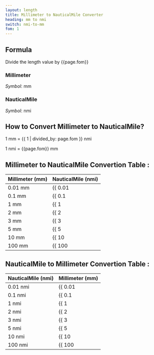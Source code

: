 ```yaml
---
layout: length
title: Millimeter to NauticalMile Converter
heading: mm to nmi
switch: nmi-to-mm
fom: 1
---
```


## Formula
Divide the length value by {{page.fom}}

### Millimeter
*Symbol*: mm

### NauticalMile
*Symbol*: nmi

## How to Convert Millimeter to NauticalMile?
1 mm = {{ 1 | divided_by: page.fom }} nmi

1 nmi = {{page.fom}} mm

## Millimeter to NauticalMile Convertion Table :

| Millimeter (mm) | NauticalMile (nmi) |
| ---- | ---- |
| 0.01 mm | {{ 0.01 | divided_by: page.fom | round: 5 }} nmi |
| 0.1 mm | {{ 0.1 | divided_by: page.fom | round: 5 }} nmi |
| 1 mm | {{ 1 | divided_by: page.fom | round: 5 }} nmi |
| 2 mm | {{ 2 | divided_by: page.fom | round: 5 }} nmi |
| 3 mm | {{ 3 | divided_by: page.fom | round: 5 }} nmi |
| 5 mm | {{ 5 | divided_by: page.fom | round: 5 }} nmi |
| 10 mm | {{ 10 | divided_by: page.fom | round: 5 }} nmi |
| 100 mm | {{ 100 | divided_by: page.fom | round: 5 }} nmi |

## NauticalMile to Millimeter Convertion Table :

| NauticalMile (nmi) | Millimeter (mm) |
| ---- | ---- |
| 0.01 nmi | {{ 0.01 | times: page.fom | round: 5 }} mm |
| 0.1 nmi | {{ 0.1 | times: page.fom | round: 5 }} mm |
| 1 nmi | {{ 1 | times: page.fom | round: 5 }} mm |
| 2 nmi | {{ 2 | times: page.fom | round: 5 }} mm |
| 3 nmi | {{ 3 | times: page.fom | round: 5 }} mm |
| 5 nmi | {{ 5 | times: page.fom | round: 5 }} mm |
| 10 nmi | {{ 10 | times: page.fom | round: 5 }} mm |
| 100 nmi | {{ 100 | times: page.fom | round: 5 }} mm |

<script>
selectInput[2].selected = true
selectOutput[10].selected = true
</script>
